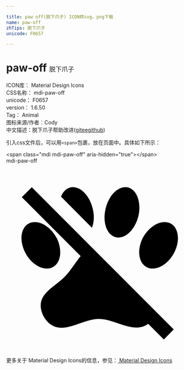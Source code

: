 ```yaml
---

title: paw off(脱下爪子) ICON转svg、png下载
name: paw-off
zhTips: 脱下爪子
unicode: F0657

---
```


# paw-off  <small style="font-size: 60%;font-weight: 100">脱下爪子</small>


<div class="detail-page">
<p>
<span>
ICON库：
<span class="badge-secondary badge">Material Design Icons</span> 
</span>
<br/>
<span>
CSS名称：
<span class="badge-secondary badge">mdi-paw-off</span> 
</span>
<br/>
<span>
unicode：
<span class="badge-secondary badge">F0657</span> 
</span>
<br/>
<span>
version：
<span class="badge-secondary badge">1.6.50</span> 
</span>
<br/>
<span>Tag：
<span class="badge-light badge">Animal</span>
</span>
<br/>
<span>图标来源/作者：<span class="badge-light badge">Cody</span></span> 
<br/>
<span class="zh-detail">中文描述：<span class="badge-primary badge">脱下爪子</span><span class="help-link"><span>帮助改进</span>(<a href="https://gitee.com/liuwave/icon-helper/edit/master/json/material/paw-off.json" target="_blank" rel="noopener noreferrer">gitee</a><a href="https://github.com/liuwave/icon-helper/edit/master/json/material/paw-off.json" target="_blank" rel="noopener noreferrer">github</a></span>)</span><br/>
</p>
</div>
<div class="alert alert-dark">
  <i class="mdi mdi-paw-off mdi-48px"></i>
  <i class="mdi mdi-paw-off mdi-36px"></i>
  <i class="mdi mdi-paw-off mdi-24px"></i>
  <i class="mdi mdi-paw-off mdi-18px"></i>
</div>
<div>
  <p>引入css文件后，可以用<code>&lt;span&gt;</code>包裹，放在页面中。具体如下所示：    
  </p>
  <div class="alert alert-primary" style="font-size: 14px">
    &lt;span class="mdi mdi-paw-off" aria-hidden="true"&gt;&lt;/span&gt;
    <copy-btn content='<span class="mdi mdi-paw-off" aria-hidden="true"></span>'></copy-btn>
  </div>
  <div class="alert alert-secondary">
    <i class="mdi mdi-paw-off"
    style="font-size: 24px"
    aria-hidden="true"></i> mdi-paw-off
    <copy-btn content="mdi-paw-off" btn-title="复制图标名称"></copy-btn>
  </div>
</div>
<div id="svg" class="svg-wrap">
<svg xmlns="http://www.w3.org/2000/svg" viewBox="0 0 24 24"><path d="M2,4.27L3.28,3L21.5,21.22L20.23,22.5L18.23,20.5C18.09,20.6 17.94,20.68 17.79,20.75C16,21.57 13.88,19.87 11.89,19.87C9.9,19.87 7.76,21.64 6,20.75C5,20.26 4.31,18.96 4.44,17.88C4.62,16.39 6.41,15.59 7.47,14.5C8.21,13.77 8.84,12.69 9.55,11.82L2,4.27M8.35,3C9.53,2.83 10.78,4.12 11.14,5.9C11.32,6.75 11.26,7.56 11,8.19L7.03,4.2C7.29,3.55 7.75,3.1 8.35,3M15.5,3C16.69,3.19 17.35,4.77 17,6.54C16.62,8.32 15.37,9.61 14.19,9.43C13,9.25 12.35,7.67 12.72,5.9C13.08,4.12 14.33,2.83 15.5,3M3,7.6C4.14,7.11 5.69,8 6.5,9.55C7.26,11.13 7,12.79 5.87,13.28C4.74,13.77 3.2,12.89 2.41,11.32C1.62,9.75 1.9,8.08 3,7.6M21,7.6C22.1,8.08 22.38,9.75 21.59,11.32C20.8,12.89 19.26,13.77 18.13,13.28C17,12.79 16.74,11.13 17.5,9.55C18.31,8 19.86,7.11 21,7.6Z" /></svg>
</div>
<detail full-name='mdi-paw-off'></detail>
    
<div><p>更多关于 Material Design Icons的信息，参见：<a target="_blank" href="https://iconhelper.cn/material.html"> Material Design Icons</a>
</p></div>
